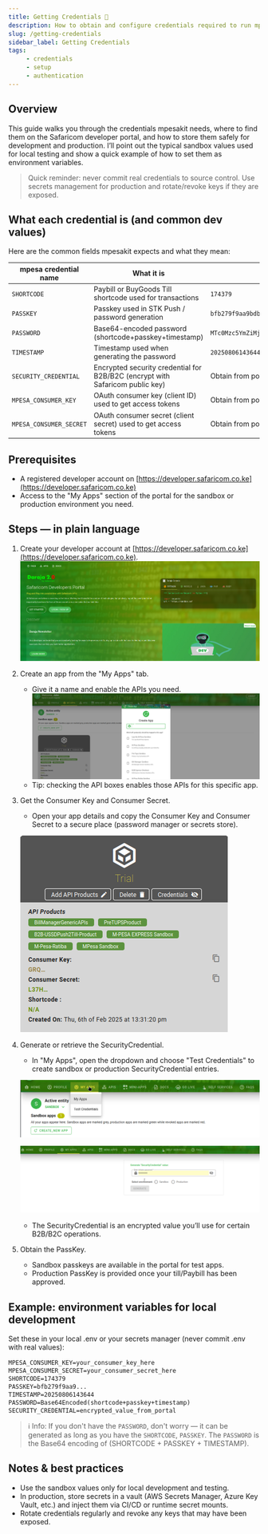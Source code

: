 ```yaml
---
title: Getting Credentials 🔐
description: How to obtain and configure credentials required to run mpesakit (API keys, service accounts, and environment variables).
slug: /getting-credentials
sidebar_label: Getting Credentials
tags:
     - credentials
     - setup
     - authentication
---
```


## Overview

This guide walks you through the credentials mpesakit needs, where to find them on the Safaricom developer portal, and how to store them safely for development and production. I’ll point out the typical sandbox values used for local testing and show a quick example of how to set them as environment variables.

> Quick reminder: never commit real credentials to source control. Use secrets management for production and rotate/revoke keys if they are exposed.

## What each credential is (and common dev values)

Here are the common fields mpesakit expects and what they mean:

| mpesa credential name | What it is | Example / common dev value |
|---|---|---|
| `SHORTCODE` | Paybill or BuyGoods Till shortcode used for transactions | `174379` |
| `PASSKEY` | Passkey used in STK Push / password generation | `bfb279f9aa9bdbcf158e97dd71a467cd2e0c893059b10f78e6b72ada1ed2c919` |
| `PASSWORD` | Base64-encoded password (shortcode+passkey+timestamp) | `MTc0Mzc5YmZiMjc5ZjlhYTliZGJjZjE1OGU5N2RkNzFhNDY3Y2QyZTBjODkzMDU5YjEwZjc4ZTZiNzJhZGExZWQyYzkxOTIwMTYwMjE2MTY1NjI3`  |
| `TIMESTAMP` | Timestamp used when generating the password | `20250806143644` |
| `SECURITY_CREDENTIAL` | Encrypted security credential for B2B/B2C (encrypt with Safaricom public key) | Obtain from portal |
| `MPESA_CONSUMER_KEY` | OAuth consumer key (client ID) used to get access tokens | Obtain from portal |
| `MPESA_CONSUMER_SECRET` | OAuth consumer secret (client secret) used to get access tokens | Obtain from portal |

## Prerequisites

- A registered developer account on [https://developer.safaricom.co.ke](https://developer.safaricom.co.ke)
- Access to the "My Apps" section of the portal for the sandbox or production environment you need.

## Steps — in plain language

1. Create your developer account at [https://developer.safaricom.co.ke](https://developer.safaricom.co.ke).
      ![Create account](image.png)

2. Create an app from the "My Apps" tab.
      - Give it a name and enable the APIs you need.
      ![Create app](image-1.png)
      - Tip: checking the API boxes enables those APIs for this specific app.

3. Get the Consumer Key and Consumer Secret.
      - Open your app details and copy the Consumer Key and Consumer Secret to a secure place (password manager or secrets store).

      ![Keys](image-5.png)

4. Generate or retrieve the SecurityCredential.
      - In "My Apps", open the dropdown and choose "Test Credentials" to create sandbox or production SecurityCredential entries.

      ![Apps dropdown](image-3.png)

      ![Test credentials](image-4.png)

      - The SecurityCredential is an encrypted value you’ll use for certain B2B/B2C operations.

5. Obtain the PassKey.
      - Sandbox passkeys are available in the portal for test apps.
      - Production PassKey is provided once your till/Paybill has been approved.

## Example: environment variables for local development

Set these in your local .env or your secrets manager (never commit .env with real values):

```text
MPESA_CONSUMER_KEY=your_consumer_key_here
MPESA_CONSUMER_SECRET=your_consumer_secret_here
SHORTCODE=174379
PASSKEY=bfb279f9aa9...
TIMESTAMP=20250806143644
PASSWORD=Base64Encoded(shortcode+passkey+timestamp)
SECURITY_CREDENTIAL=encrypted_value_from_portal
```

> ℹ️ Info: If you don't have the `PASSWORD`, don't worry — it can be generated as long as you have the `SHORTCODE`, `PASSKEY`. The `PASSWORD` is the Base64 encoding of (SHORTCODE + PASSKEY + TIMESTAMP).

## Notes & best practices

- Use the sandbox values only for local development and testing.
- In production, store secrets in a vault (AWS Secrets Manager, Azure Key Vault, etc.) and inject them via CI/CD or runtime secret mounts.
- Rotate credentials regularly and revoke any keys that may have been exposed.
